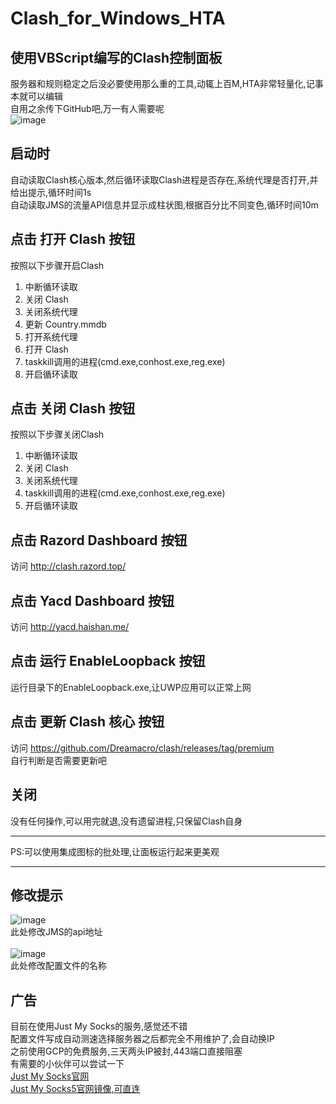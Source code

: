 # Clash_for_Windows_HTA
## 使用VBScript编写的Clash控制面板<br>
服务器和规则稳定之后没必要使用那么重的工具,动辄上百M,HTA非常轻量化,记事本就可以编辑<br>
自用之余传下GitHub吧,万一有人需要呢<br>
![image](https://github.com/Amaury-GitHub/Clash_for_Windows_HTA/blob/main/README_IMG/IMG2.png)<br>
## 启动时<br>
自动读取Clash核心版本,然后循环读取Clash进程是否存在,系统代理是否打开,并给出提示,循环时间1s<br>
自动读取JMS的流量API信息并显示成柱状图,根据百分比不同变色,循环时间10m<br>
## 点击 打开 Clash 按钮<br>
按照以下步骤开启Clash<br>
1. 中断循环读取
2. 关闭 Clash
3. 关闭系统代理
4. 更新 Country.mmdb
5. 打开系统代理
6. 打开 Clash
7. taskkill调用的进程(cmd.exe,conhost.exe,reg.exe)
8. 开启循环读取
## 点击 关闭 Clash 按钮<br>
按照以下步骤关闭Clash<br>
1. 中断循环读取
2. 关闭 Clash
3. 关闭系统代理
4. taskkill调用的进程(cmd.exe,conhost.exe,reg.exe)
5. 开启循环读取
## 点击 Razord Dashboard 按钮<br>
访问 http://clash.razord.top/
## 点击 Yacd Dashboard 按钮<br>
访问 http://yacd.haishan.me/
## 点击 运行 EnableLoopback 按钮<br>
运行目录下的EnableLoopback.exe,让UWP应用可以正常上网
## 点击 更新 Clash 核心 按钮<br>
访问 https://github.com/Dreamacro/clash/releases/tag/premium<br>
自行判断是否需要更新吧
## 关闭<br>
没有任何操作,可以用完就退,没有遗留进程,只保留Clash自身<br>

---

PS:可以使用集成图标的批处理,让面板运行起来更美观

---
## 修改提示<br>
![image](https://github.com/Amaury-GitHub/Clash_for_Windows_HTA/blob/main/README_IMG/IMG3.png)<br>
此处修改JMS的api地址<br>
<br>
![image](https://github.com/Amaury-GitHub/Clash_for_Windows_HTA/blob/main/README_IMG/IMG4.png)<br>
此处修改配置文件的名称<br>
## 广告<br>
目前在使用Just My Socks的服务,感觉还不错<br>
配置文件写成自动测速选择服务器之后都完全不用维护了,会自动换IP<br>
之前使用GCP的免费服务,三天两头IP被封,443端口直接阻塞<br>
有需要的小伙伴可以尝试一下<br>
[Just My Socks官网](https://justmysocks.net/members/aff.php?aff=15760)<br>
[Just My Socks5官网镜像,可直连](https://justmysocks5.net/members/aff.php?aff=15760)

